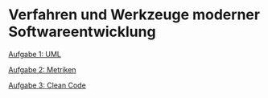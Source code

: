 # Verfahren und Werkzeuge moderner Softwareentwicklung

[Aufgabe 1: UML](Exercise%201%20-%20UML)

[Aufgabe 2: Metriken](Exercise%202%20-%20Metriken)

[Aufgabe 3: Clean Code](Exercise%203%20-%20Clean%20Code)
